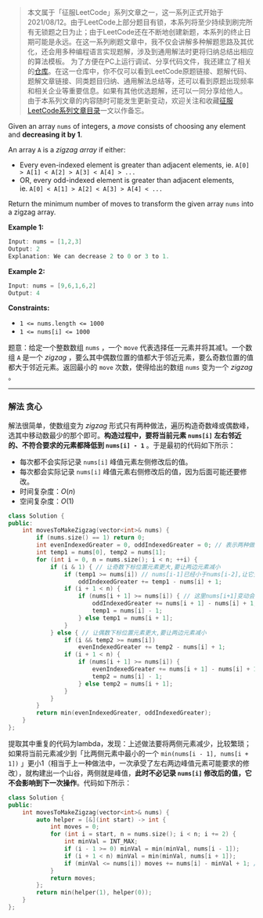 > 本文属于「征服LeetCode」系列文章之一，这一系列正式开始于2021/08/12。由于LeetCode上部分题目有锁，本系列将至少持续到刷完所有无锁题之日为止；由于LeetCode还在不断地创建新题，本系列的终止日期可能是永远。在这一系列刷题文章中，我不仅会讲解多种解题思路及其优化，还会用多种编程语言实现题解，涉及到通用解法时更将归纳总结出相应的算法模板。
> <b></b>
> 为了方便在PC上运行调试、分享代码文件，我还建立了相关的[仓库](https://github.com/memcpy0/LeetCode-Conquest)。在这一仓库中，你不仅可以看到LeetCode原题链接、题解代码、题解文章链接、同类题目归纳、通用解法总结等，还可以看到原题出现频率和相关企业等重要信息。如果有其他优选题解，还可以一同分享给他人。
> <b></b>
> 由于本系列文章的内容随时可能发生更新变动，欢迎关注和收藏[征服LeetCode系列文章目录](https://memcpy0.blog.csdn.net/article/details/119656559)一文以作备忘。

Given an array `nums` of integers, a _move_ consists of choosing any element and **decreasing it by 1**.

An array `A` is a _zigzag array_ if either:

-   Every even-indexed element is greater than adjacent elements, ie. `A[0] > A[1] < A[2] > A[3] < A[4] > ...`
-   OR, every odd-indexed element is greater than adjacent elements, ie. `A[0] < A[1] > A[2] < A[3] > A[4] < ...`

Return the minimum number of moves to transform the given array `nums` into a zigzag array.

**Example 1:**
```java
Input: nums = [1,2,3]
Output: 2
Explanation: We can decrease 2 to 0 or 3 to 1.
```
**Example 2:**
```java
Input: nums = [9,6,1,6,2]
Output: 4
```
**Constraints:**
-   `1 <= nums.length <= 1000`
-   `1 <= nums[i] <= 1000`

题意：给定一个整数数组 `nums` ，一个 `move` 代表选择任一元素并将其减1。一个数组 `A` 是一个 *zigzag* ，要么其中偶数位置的值都大于邻近元素，要么奇数位置的值都大于邻近元素。返回最小的 `move` 次数，使得给出的数组 `nums` 变为一个 *zigzag* 。

---
### 解法 贪心
解法很简单，使数组变为 *zigzag* 形式只有两种做法，遍历构造奇数峰或偶数峰，选其中移动数最少的那个即可。**构造过程中，要将当前元素 `nums[i]` 左右邻近的、不符合要求的元素都降低到 `nums[i] - 1`** 。于是最初的代码如下所示：
- 每次都不会实际记录 `nums[i]` 峰值元素左侧修改后的值。
- 每次都会实际记录 `nums[i]` 峰值元素右侧修改后的值，因为后面可能还要修改。
- 时间复杂度：$O(n)$ 
- 空间复杂度：$O(1)$ 
```cpp
class Solution {
public:
    int movesToMakeZigzag(vector<int>& nums) {
        if (nums.size() == 1) return 0;
        int evenIndexedGreater = 0, oddIndexedGreater = 0; // 表示两种做法下各自需要的move数
        int temp1 = nums[0], temp2 = nums[1];
        for (int i = 0, n = nums.size(); i < n; ++i) {
            if (i & 1) { // 让奇数下标位置元素更大,要让两边元素减小
                if (temp1 >= nums[i]) // nums[i-1]已经小于nums[i-2],让它变得更小不影响后面的计数
                    oddIndexedGreater += temp1 - nums[i] + 1;
                if (i + 1 < n) {
                    if (nums[i + 1] >= nums[i]) { // 这里nums[i+1]变动会影响下一个的计数
                        oddIndexedGreater += nums[i + 1] - nums[i] + 1;
                        temp1 = nums[i] - 1;
                    } else temp1 = nums[i + 1];
                }
            } else { // 让偶数下标位置元素更大,要让两边元素减小
                if (i && temp2 >= nums[i])
                    evenIndexedGreater += temp2 - nums[i] + 1;
                if (i + 1 < n) {
                    if (nums[i + 1] >= nums[i]) {
                        evenIndexedGreater += nums[i + 1] - nums[i] + 1;
                        temp2 = nums[i] - 1;
                    } else temp2 = nums[i + 1];
                }
            }
        }
        return min(evenIndexedGreater, oddIndexedGreater);
    }
};
```
提取其中重复的代码为lambda，发现：上述做法要将两侧元素减少，比较繁琐；如果将当前元素减少到「比两侧元素中最小的一个 `min(nums[i - 1], nums[i + 1])` 」更小1（相当于上一种做法中，一次承受了左右两边峰值元素可能要求的修改），就构建出一个山谷，两侧就是峰值，**此时不必记录 `nums[i]` 修改后的值，它不会影响到下一次操作**。代码如下所示：
```cpp
class Solution {
public: 
    int movesToMakeZigzag(vector<int>& nums) {
        auto helper = [&](int start) -> int {
            int moves = 0;
            for (int i = start, n = nums.size(); i < n; i += 2) {
                int minVal = INT_MAX;
                if (i - 1 >= 0) minVal = min(minVal, nums[i - 1]);
                if (i + 1 < n) minVal = min(minVal, nums[i + 1]);
                if (minVal <= nums[i]) moves += nums[i] - minVal + 1; // 记录改变值
            }
            return moves;
        };
        return min(helper(1), helper(0));
    }
};
```